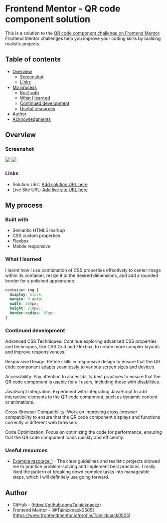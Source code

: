 # Frontend Mentor - QR code component solution

This is a solution to the [QR code component challenge on Frontend Mentor](https://www.frontendmentor.io/challenges/qr-code-component-iux_sIO_H). Frontend Mentor challenges help you improve your coding skills by building realistic projects. 

## Table of contents

- [Overview](#overview)
  - [Screenshot](#screenshot)
  - [Links](#links)
- [My process](#my-process)
  - [Built with](#built-with)
  - [What I learned](#what-i-learned)
  - [Continued development](#continued-development)
  - [Useful resources](#useful-resources)
- [Author](#author)
- [Acknowledgments](#acknowledgments)

## Overview

### Screenshot

![](../../QR-code-component/screenshots/screenshot-desktop.png)
![](../../QR-code-component/screenshots/screenshot-mobile.png)


### Links

- Solution URL: [Add solution URL here](http://127.0.0.1:5500/qr-code.html)
- Live Site URL: [Add live site URL here](https://your-live-site-url.com)

## My process

### Built with

- Semantic HTML5 markup
- CSS custom properties
- Flexbox
- Mobile responsive


### What I learned

I learnt how I use combination of CSS properties effectively to center image within its container, resize it to the desired dimensions, and add a rounded border for a polished appearance.

```css
container img {
  display: block;
  margin: 0 auto;
  width: 200px;
  height: 210px;
  border-radius: 10px;
}
```

### Continued development

Advanced CSS Techniques: Continue exploring advanced CSS properties and techniques, like CSS Grid and Flexbox, to create more complex layouts and improve responsiveness.

Responsive Design: Refine skills in responsive design to ensure that the QR code component adapts seamlessly to various screen sizes and devices.

Accessibility: Pay attention to accessibility best practices to ensure that the QR code component is usable for all users, including those with disabilities.

JavaScript Integration: Experiment with integrating JavaScript to add interactive elements to the QR code component, such as dynamic content or animations.

Cross-Browser Compatibility: Work on improving cross-browser compatibility to ensure that the QR code component displays and functions correctly in different web browsers.

Code Optimization: Focus on optimizing the code for performance, ensuring that the QR code component loads quickly and efficiently.


### Useful resources

- [Example resource 1](https://www.frontendmentor.com) - The clear guidelines and realistic projects allowed me to practice problem-solving and implement best practices. I really liked the pattern of breaking down complex tasks into manageable steps, which I will definitely use going forward.


## Author

- GitHub - (https://github.com/Tainicknackz)
- Frontend Mentor - [@Tainicknack0505] (https://www.frontendmentor.io/profile/Tainicknack0505)
